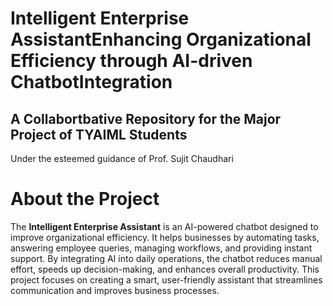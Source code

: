 # Intelligent Enterprise AssistantEnhancing Organizational Efficiency through AI-driven ChatbotIntegration
## A Collabortbative Repository for the Major Project of TYAIML Students
Under the esteemed guidance of Prof. Sujit Chaudhari
# About the Project
The **Intelligent Enterprise Assistant** is an AI-powered chatbot designed to improve organizational efficiency. It helps businesses by automating tasks, answering employee queries, managing workflows, and providing instant support. By integrating AI into daily operations, the chatbot reduces manual effort, speeds up decision-making, and enhances overall productivity. This project focuses on creating a smart, user-friendly assistant that streamlines communication and improves business processes.


